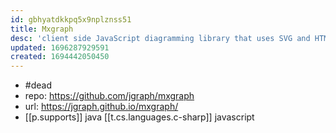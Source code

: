 ```yaml
---
id: gbhyatdkkpq5x9nplznss51
title: Mxgraph
desc: 'client side JavaScript diagramming library that uses SVG and HTML for rendering'
updated: 1696287929591
created: 1694442050450
---
```


- #dead
- repo: https://github.com/jgraph/mxgraph
- url: https://jgraph.github.io/mxgraph/
- [[p.supports]] java [[t.cs.languages.c-sharp]] javascript